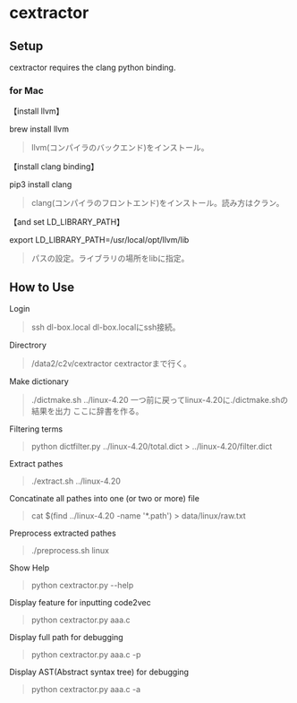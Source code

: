  <!-- -*- coding: utf-8 -*- -->

# cextractor

## Setup
cextractor requires the clang python binding.

### for Mac

【install llvm】  

brew install llvm  
> llvm(コンパイラのバックエンド)をインストール。  


【install clang binding】

pip3 install clang

> clang(コンパイラのフロントエンド)をインストール。読み方はクラン。


 【and set LD_LIBRARY_PATH】

export LD_LIBRARY_PATH=/usr/local/opt/llvm/lib

> パスの設定。ライブラリの場所をlibに指定。


## How to Use

Login

> ssh dl-box.local
> dl-box.localにssh接続。

Directrory

> /data2/c2v/cextractor
> cextractorまで行く。

Make dictionary

> ./dictmake.sh ../linux-4.20
> 一つ前に戻ってlinux-4.20に./dictmake.shの結果を出力 ここに辞書を作る。

Filtering terms 

> python dictfilter.py ../linux-4.20/total.dict > ../linux-4.20/filter.dict
> 

Extract pathes

> ./extract.sh ../linux-4.20

Concatinate all pathes into one (or two or more) file

> cat $(find ../linux-4.20 -name '*.path') > data/linux/raw.txt

Preprocess extracted pathes

> ./preprocess.sh linux

Show Help

> python cextractor.py --help

Display feature for inputting code2vec

> python cextractor.py aaa.c 

Display full path for debugging

> python cextractor.py aaa.c -p 

Display AST(Abstract syntax tree) for debugging

> python cextractor.py aaa.c -a
